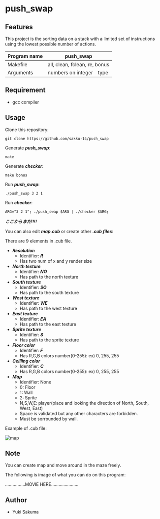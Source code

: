 # push_swap

## Features
This project is the sorting data on a stack with a limited set of instructions using the lowest possible number of actions.

| Program name | push_swap |
| ---- | ---- |
| Makefile | all, clean, fclean, re, bonus |
| Arguments | numbers on integer　type |

## Requirement
- gcc compiler

## Usage
Clone this repository:
```shell
git clone https://github.com/sakku-14/push_swap
```

Generate ***push_swap***:
```shell
make
```

Generate ***checker***:
```shell
make bonus
```

Run ***push_swap***:
```shell
./push_swap 3 2 1
```

Run ***checker***:
```shell
ARG="3 2 1"; ./push_swap $ARG | ./checker $ARG;
```

***ここからまだ!!!!***

You can also edit ***map.cub*** or create other ***.cub files***:

There are 9 elements in .cub file.
- ***Resolution***
  - Identifier: ***R***
  - Has two num of x and y render size
- ***North texture***
  - Identifier: ***NO***
  - Has path to the north texture
- ***South texture***
  - Identifier: ***SO***
  - Has path to the south texture
- ***West texture***
  - Identifier: ***WE***
  - Has path to the west texture
- ***East texture***
  - Identifier: ***EA***
  - Has path to the east texture
- ***Sprite texture***
  - Identifier: ***S***
  - Has path to the sprite texture
- ***Floor color***
  - Identifier: ***F***
  - Has R,G,B colors number(0-255): ex) 0, 255, 255 
- ***Ceilling color***
  - Identifier: ***C***
  - Has R,G,B colors number(0-255): ex) 0, 255, 255
- ***Map***
  - Identifier: None
  - 0: Floor
  - 1: Wall
  - 2: Sprite
  - N,S,W,E: player(place and looking the direction of North, South, West, East)
  - Space is validated but any other characters are forbidden.
  - Must be sorrounded by wall.

Example of .cub file:

![map](https://github.com/sakku-14/image_repo/blob/master/cub3d/map_img.png)

## Note

You can create map and move around in the maze freely.

The following is image of what you can do on this program:

................MOVIE HERE......................


## Author
- Yuki Sakuma
